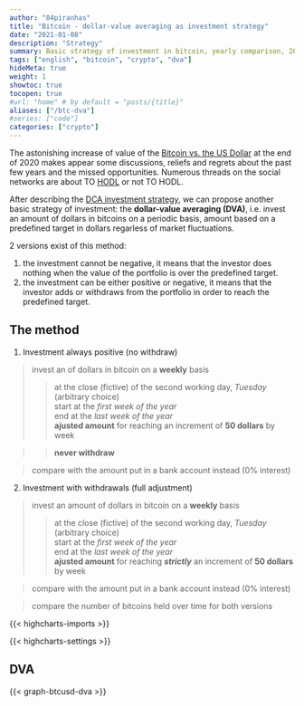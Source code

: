 ```yaml
---
author: "84piranhas"
title: "Bitcoin - dollar-value averaging as investment strategy"
date: "2021-01-08"
description: "Strategy"
summary: Basic strategy of investment in bitcoin, yearly comparison, 2015-2020
tags: ["english", "bitcoin", "crypto", "dva"]
hideMeta: true
weight: 1
showtoc: true
tocopen: true
#url: "home" # by default = "posts/{title}"
aliases: ["/btc-dva"]
#series: ["code"]
categories: ["crypto"]
---
```


The astonishing increase of value of the <a href="https://www.kraken.com/en-us/prices/xbt-bitcoin-price-chart/usd-us-dollar?interval=All" target="_blank">Bitcoin vs. the US Dollar</a> at the end of 2020 makes appear some discussions, reliefs and regrets about the past few years and the missed opportunities. Numerous threads on the social networks are about TO <a href="https://en.wikipedia.org/wiki/Hodl" target="_blank">HODL</a> or not TO HODL.

After describing the <a href="../btcusd-dca" target="_blank">DCA investment strategy</a>, we can propose another basic strategy of investment: the **dollar-value averaging (DVA)**, i.e. invest an amount of dollars in bitcoins on a periodic basis, amount based on a predefined target in dollars regarless of market fluctuations.

2 versions exist of this method:
1. the investment cannot be negative, it means that the investor does nothing when the value of the portfolio is over the predefined target.
2. the investment can be either positive or negative, it means that the investor adds or withdraws from the portfolio in order to reach the predefined target.

## The method

1. Investment always positive (no withdraw)
> invest an of dollars in bitcoin on a **weekly** basis
>> at the close (fictive) of the second working day, *Tuesday* (arbitrary choice)  
>> start at the *first week of the year*  
>> end at the *last week of the year*  
>> **ajusted amount** for reaching an increment of **50 dollars** by week  

>> **never withdraw**

> compare with the amount put in a bank account instead (0% interest)

2. Investment with withdrawals (full adjustment)
> invest an amount of dollars in bitcoin on a **weekly** basis
>> at the close (fictive) of the second working day, *Tuesday* (arbitrary choice)  
>> start at the *first week of the year*  
>> end at the *last week of the year*  
>> **ajusted amount** for reaching ***strictly*** an increment of **50 dollars** by week 

> compare with the amount put in a bank account instead (0% interest)

> compare the number of bitcoins held over time for both versions


{{< highcharts-imports >}}

{{< highcharts-settings >}}


## DVA

{{< graph-btcusd-dva >}}





